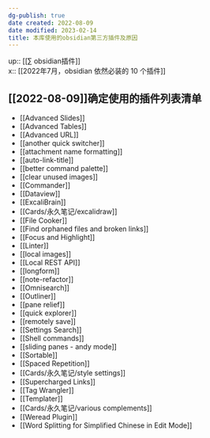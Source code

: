 ```yaml
---
dg-publish: true
date created: 2022-08-09
date modified: 2023-02-14
title: 本库使用的obsidian第三方插件及原因
---
```


up:: [[∑ obsidian插件]]  
x:: [[2022年7月，obsidian 依然必装的 10 个插件]]

## [[2022-08-09]]确定使用的插件列表清单

- [[Advanced Slides]]
- [[Advanced Tables]]
- [[Advanced URL]]
- [[another quick switcher]]
- [[attachment name formatting]]
- [[auto-link-title]]
- [[better command palette]]
- [[clear unused images]]
- [[Commander]]
- [[Dataview]]
- [[ExcaliBrain]]
- [[Cards/永久笔记/excalidraw]]
- [[File Cooker]]
- [[Find orphaned files and broken links]]
- [[Focus and Highlight]]
- [[Linter]]
- [[local images]]
- [[Local REST API]]
- [[longform]]
- [[note-refactor]]
- [[Omnisearch]]
- [[Outliner]]
- [[pane relief]]
- [[quick explorer]]
- [[remotely save]]
- [[Settings Search]]
- [[Shell commands]]
- [[sliding panes - andy mode]]
- [[Sortable]]
- [[Spaced Repetition]]
- [[Cards/永久笔记/style settings]]
- [[Supercharged Links]]
- [[Tag Wrangler]]
- [[Templater]]
- [[Cards/永久笔记/various complements]]
- [[Weread Plugin]]
- [[Word Splitting for Simplified Chinese in Edit Mode]]
